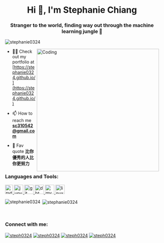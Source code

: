 <h1 align="center">Hi 👋, I'm Stephanie Chiang</h1>
<h3 align="center">Stranger to the world, finding way out through the machine learning jungle 🌲</h3>

<p align="left"> <img src="https://komarev.com/ghpvc/?username=stephanie0324&color=green" alt="stephanie0324" /> </p>
<img align="right" alt="Coding" width="400" src="https://cdn.dribbble.com/users/2646423/screenshots/5507196/computer.gif">

- 👨‍💻 Check out my portfolio at [https://stephanie0324.github.io/](https://stephanie0324.github.io/)

- 📫 How to reach me **sc310542@gmail.com**

- 🌟 Fav quote **比你優秀的人比你更努力**

<h3 align="left">Languages and Tools:</h3>
<p align="left"> <a href="https://www.python.org" target="_blank"> <img src="https://upload.wikimedia.org/wikipedia/commons/thumb/c/c3/Python-logo-notext.svg/1869px-Python-logo-notext.svg.png" alt="python" width="25" height="30"/> </a><a href="https://jupyter.org" target="_blank"> <img src="https://blogs.swarthmore.edu/its/wp-content/uploads/2020/08/jupyter.png" alt="jupy" width="30" height="30"/> <a href="https://git-scm.com/" target="_blank"> <img src="https://www.vectorlogo.zone/logos/git-scm/git-scm-icon.svg" alt="git" width="30" height="30"/> </a> <a href="https://www.getdbt.com" target="_blank"> <img src="https://seeklogo.com/images/D/dbt-logo-500AB0BAA7-seeklogo.com.png" alt="dbt" width="30" height="30"/> </a><a href="https://www.mysql.com" target="_blank"> <img src="https://lwcom.ru/upload/resize_cache/iblock/664/576_487_1/fhq2w33h042s3guk1of6a8fud41tj4r5.jpg" alt="mysql" width="30" height="30"/> </a> <a href="https://www.linux.org/" target="_blank"> <img src="https://cdn-icons-png.flaticon.com/512/518/518713.png" alt="linux" width="30" height="30"/> </a> </p>

<p><img align="left" src="https://github-readme-stats.vercel.app/api/top-langs?username=stephanie0324&show_icons=true&locale=en&layout=compact" alt="stephanie0324" /></p>
<p>&nbsp;<img align="center" src="https://github-readme-stats.vercel.app/api?username=stephanie0324&show_icons=true&locale=en" alt="stephanie0324" /></p>
</br>

<h3 align="left">Connect with me:</h3>
<p align="left">
<a href="https://www.facebook.com/profile.php?id=100005029028402&locale=zh_TW" target="blank"><img align="center" src="https://img.shields.io/badge/Facebook-1877F2?style=for-the-badge&logo=facebook&logoColor=white" alt="steph0324" /></a>
<a href="https://www.linkedin.com/in/stephanie-chiang-42100b165/" target="blank"><img align="center" src="https://img.shields.io/badge/LinkedIn-0077B5?style=for-the-badge&logo=linkedin&logoColor=white" alt="steph0324"/></a>
<a href="https://www.instagram.com/yrs_2499?igsh=MXJ5MHNpc2ZxNHh5NA%3D%3D&utm_source=qr" target="blank"><img align="center" src="https://img.shields.io/badge/Instagram-E4405F?style=for-the-badge&logo=instagram&logoColor=white" alt="steph0324" /></a>
<a href="https://www.youtube.com/channel/UCpIrOv7O2R7HfpCEMQEOOKQ" target="blank"><img align="center" src="https://img.shields.io/badge/YouTube-FF0000?style=for-the-badge&logo=youtube&logoColor=white" alt="steph0324" /></a>
</p>

